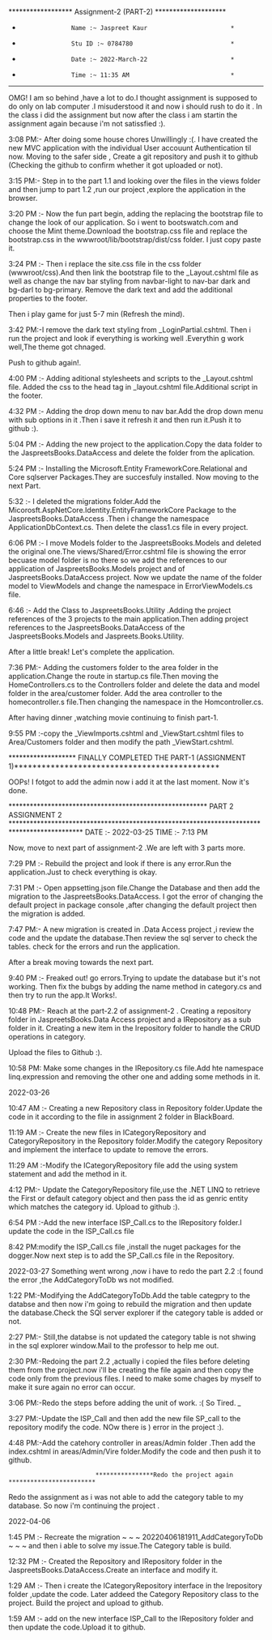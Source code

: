 ﻿******************  Assignment-2  (PART-2)   ********************
*                   Name :~ Jaspreet Kaur                       *
*                   Stu ID :~ 0784780                           *
*                   Date :~ 2022-March-22                       *
*                   Time :~ 11:35 AM                            *
*****************************************************************

OMG! I am so behind ,have a lot to do.I thought assignment is supposed to do only on lab computer .I misuderstood it and now i should rush to do it .
In the class i did the assignment but now after the class i am startin the assignment again because i'm not satissfied :).

3:08 PM:- After doing some house chores Unwillingly :(.  I have created the new MVC application with the individual User accouunt Authentication til now.
         Moving to the safer side , Create a git repository and push it to github (Checking the github to confirm whether it got uploaded or not).

3:15 PM:- Step in  to the part 1.1 and looking over the files in the views folder and then jump to part 1.2 ,run our project ,explore the application in the browser.

3:20 PM :- Now the fun part begin, adding the replacing the bootstrap file to change the look of our application. So i went to bootswatch.com and choose the 
Mint theme.Download the bootstrap.css file and replace the bootstrap.css in the wwwroot/lib/bootstrap/dist/css folder. I just copy paste it.

3:24 PM :- Then i replace the site.css file in the css folder (wwwroot/css).And then link the bootstrap file to the _Layout.cshtml file as well as change the 
nav bar styling from navbar-light to nav-bar dark and bg-darl to bg-primary. Remove the dark text and add the additional properties to the footer.

Then i play game for just 5-7 min (Refresh the mind).

3:42 PM:-I remove the dark text styling from _LoginPartial.cshtml. Then i run the project and look if everything is working well .Everythin g work well,The theme got chnaged.

Push to github again!.

4:00 PM :- Adding aditional stylesheets and scripts to the _Layout.cshtml file. Added the css to the head tag in _layout.cshtml file.Additional script in the footer.

4:32 PM :- Adding the drop down menu to nav bar.Add the drop down menu with sub options in it .Then i save it refresh it and then run it.Push it to github :).

5:04 PM :- Adding the new project to the application.Copy the data folder to the JaspreetsBooks.DataAccess and delete the folder from the aplication.

5:24 PM :- Installing the Microsoft.Entity FrameworkCore.Relational and Core sqlserver Packages.They are succesfuly installed. Now moving to the next Part.

5:32 :- I deleted the migrations folder.Add the Micorosft.AspNetCore.Identity.EntityFrameworkCore Package to the JaspreetsBooks.DataAccess .Then i change the namespace  ApplicationDbContext.cs.
        Then delete the class1.cs file in every project.

6:06 PM :- I move Models folder to the JaspreetsBooks.Models and deleted the original one.The views/Shared/Error.cshtml file  is showing the error becuase model folder
is no there so we add the references to our application of JaspreetsBooks.Models project and of JaspreetsBooks.DataAccess project. Now we update the name of the folder model to ViewModels and change the
namespace in ErrorViewModels.cs file.

6:46 :- Add the Class to JaspreetsBooks.Utility .Adding the project references of the 3 projects to the main application.Then adding project references to the
JaspreetsBooks.DataAccess of the JaspreetsBooks.Models and Jaspreets.Books.Utility.

After a little break! Let's complete the application.

7:36 PM:- Adding the customers folder to the area folder in the application.Change the route in startup.cs file.Then moving the HomeControllers.cs to the 
Controllers folder and delete the data and model folder in the area/customer folder. Add the area controller to the homecontroller.s file.Then changing the
namespace in the Homcontroller.cs.

After having dinner ,watching movie continuing to finish part-1.

9:55 PM :-copy the _ViewImports.cshtml and _ViewStart.cshtml files to Area/Customers folder and then modify the path _ViewStart.cshtml.


******************* FINALLY COMPLETED THE PART-1 (ASSIGNMENT 1)*********************************************

OOPs!
 I fotgot to add the admin now i add it at the last moment. Now it's  done.



 ******************************************************** PART 2 ASSIGNMENT 2 ********************************************************************************************
DATE :- 2022-03-25
TIME :- 7:13 PM 

Now, move to next part of assignment-2 .We are left with 3 parts more.

7:29 PM :- Rebuild the project and look if there is any error.Run the application.Just to check everything is okay.

7:31 PM :- Open appsetting.json file.Change the Database and then add the migration to the JaspreetsBooks.DataAccess.  I got the error of changing the default project
in package console ,after changing the default project then the migration is added.

7:47 PM:- A new migration is created in .Data Access project ,i review the code and the update the database.Then review the sql server to check the tables.
check for the errors and run the application.

After a break moving towards the next part.

9:40 PM :- Freaked out! go errors.Trying to update the database but it's not working. Then fix the bubgs by adding the name method in category.cs and then try to
run the app.It Works!.

10:48 PM:- Reach at the part-2.2 of assignment-2 . Creating a repository folder in JaspreetsBooks.Data Access project and a IRepository as a sub folder in it.
Creating a new item in the Irepository folder to handle the CRUD operations in category.

Upload the files to Github :).

10:58 PM: Make some changes in the IRepository.cs file.Add hte namespace linq.expression and removing the other one and adding some methods in it.

2022-03-26 

10:47 AM :- Creating a new Repository class in Repository folder.Update the code in it according to the file in assignment 2 folder
in BlackBoard.

11:19 AM :- Create the new files in ICategoryRepository and CategoryRepository in the Repository folder.Modify the category Repository
and implement the interface to update to remove the errors.

11:29 AM :-Modify the ICategoryRepository file add the using system statement and add the method in it. 

4:12 PM:- Update the CategoryRepository file,use the .NET LINQ to retrieve the First or default category object and then pass the id as genric entity which matches the category id.
Upload to github :).

6:54 PM :-Add the new interface ISP_Call.cs to the IRepository folder.I update the code in the ISP_Call.cs file

8:42 PM:modify the ISP_Call.cs file ,install the nuget packages for the dogger.Now next step is to add the SP_Call.cs file in the Repository.

2022-03-27
Something went wrong ,now i have to redo the part 2.2 :(
found the error ,the AddCategoryToDb ws not modified.

1:22 PM:-Modifying the AddCategoryToDb.Add the table categpry to the databse and then now i'm going to rebuild the migration and
then update the database.Check the SQl server explorer if the category table is added or not.

2:27 PM:- Still,the databse is not updated the category table is not shwing in the sql explorer window.Mail to the professor to help me out.

2:30 PM:-Redoing the part 2.2 ,actually i copied the files before deleting them from the project.now i'll be creating the file again
and then copy the code only from the previous files. I need to make some chages by myself to make it sure again no error can occur.

3:06 PM:-Redo the steps before adding the unit of work. :( So Tired. *_*

3:27 PM:-Update the ISP_Call and then add the new file SP_call to the repository modify the code. NOw there is ) error in the project :).

4:48 PM:-Add the catehory controller in areas/Admin folder .Then add the index.cshtml in areas/Admin/Vire folder.Modify the code and then push it to github.

                            ****************Redo the project again ************************
Redo the assignment as i was not able to add the category table to my database. So now i'm continuing the project .

2022-04-06 

1:45 PM :- Recreate the migration  ~ ~ ~ 20220406181911_AddCategoryToDb ~ ~ ~ and then i able to solve my issue.The Category table is build.

12:32 PM :- Created the Repository and IRepository folder in the JaspreetsBooks.DataAccess.Create an interface and modify it. 

1:29 AM :- Then i create the ICategoryRepository interface in the  Irepository folder ,update the code. Later addeed the Category Repository class to the project. 
Build the project and upload to github.

1:59 AM :- add on the new interface ISP_Call to the IRepository folder and then update the code.Upload it to github.